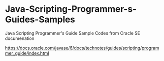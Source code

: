 # Java-Scripting-Programmer-s-Guides-Samples
Java Scripting Programmer's Guide Sample Codes from Oracle SE documenation

https://docs.oracle.com/javase/6/docs/technotes/guides/scripting/programmer_guide/index.html

